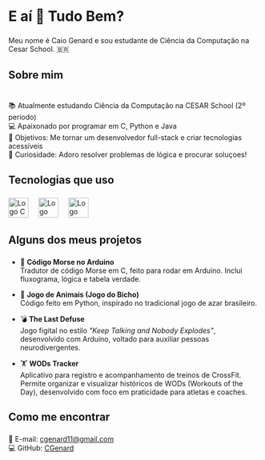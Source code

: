 <h1 align="left">E aí 👋 Tudo Bem?</h1>

###

<p align="left">Meu nome é Caio Genard e sou estudante de Ciência da Computação na Cesar School. 🇧🇷</p>

###

<h2 align="left">Sobre mim</h2>

###

<p align="left"> <br>
📚 Atualmente estudando Ciência da Computação na CESAR School (2º período)<br>
💻 Apaixonado por programar em C, Python e Java<br>
🎯 Objetivos: Me tornar um desenvolvedor full-stack e criar tecnologias acessíveis<br>
🧩 Curiosidade: Adoro resolver problemas de lógica e procurar soluçoes!
</p>

###

<h2 align="left">Tecnologias que uso</h2>

###

<div align="left">
  <img src="https://cdn.jsdelivr.net/gh/devicons/devicon/icons/c/c-original.svg" height="40" alt="Logo C" />
  <img width="12" />
  <img src="https://cdn.jsdelivr.net/gh/devicons/devicon/icons/python/python-original.svg" height="40" alt="Logo Python" />
  <img width="12" />
  <img src="https://cdn.jsdelivr.net/gh/devicons/devicon/icons/java/java-original.svg" height="40" alt="Logo Java" />
</div>

###

<h2 align="left">Alguns dos meus projetos</h2>

###

- 🚀 **Código Morse no Arduino**  
  Tradutor de código Morse em C, feito para rodar em Arduino. Inclui fluxograma, lógica e tabela verdade.

- 🐾 **Jogo de Animais (Jogo do Bicho)**  
  Código feito em Python, inspirado no tradicional jogo de azar brasileiro.

- 💣 **The Last Defuse**  
  Jogo figital no estilo *"Keep Talking and Nobody Explodes"*, desenvolvido com Arduino, voltado para auxiliar pessoas neurodivergentes.

- 🏋️ **WODs Tracker**  
  Aplicativo para registro e acompanhamento de treinos de CrossFit. Permite organizar e visualizar históricos de WODs (Workouts of the Day), desenvolvido com foco em praticidade para atletas e coaches.

###

<h2 align="left">Como me encontrar</h2>

###

<p align="left">
  📧 E-mail: <a href="mailto:cgenard11@gmail.com">cgenard11@gmail.com</a><br>
  💻 GitHub: <a href="https://github.com/CGenard">CGenard</a>
</p>
